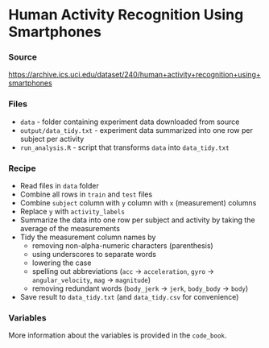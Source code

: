 # Human Activity Recognition Using Smartphones

### Source
https://archive.ics.uci.edu/dataset/240/human+activity+recognition+using+smartphones

### Files

- `data`  - folder containing experiment data downloaded from source
- `output/data_tidy.txt` - experiment data summarized into one row per subject per activity
- `run_analysis.R` - script that transforms `data` into `data_tidy.txt`

### Recipe

- Read files in `data` folder
- Combine all rows in `train` and `test` files
- Combine `subject` column with `y` column with `x`  (measurement) columns
- Replace `y` with `activity_labels`
- Summarize the data into one row per subject and activity by taking the average of the measurements
- Tidy the measurement column names by
    - removing non-alpha-numeric characters (parenthesis)
    - using underscores to separate words
    - lowering the case
    - spelling out abbreviations (`acc` -> `acceleration`, `gyro` -> `angular_velocity`, `mag` -> `magnitude`)
    - removing redundant words (`body_jerk` -> `jerk`, `body_body` -> `body`)
- Save result to `data_tidy.txt` (and `data_tidy.csv` for convenience)

### Variables

More information about the variables is provided in the `code_book`.
